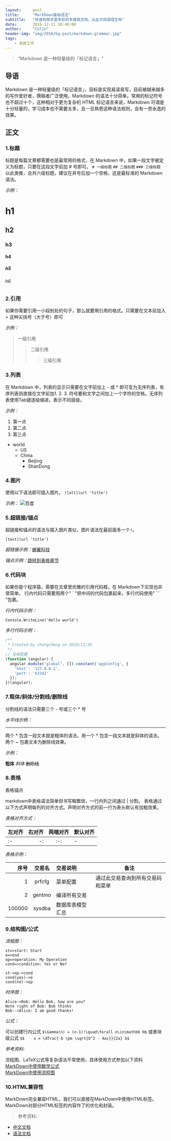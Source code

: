 ```yaml
---
layout:     post
title:      "MarkDown基础语法"
subtitle:   "快速构架丰富多彩的多媒体文档，从此文档熠熠生辉"
date:       2016-12-11 18:40:00
author:     "Colin"
header-img: "img/2016/bg-post/markdown-grammar.jpg"
tags:
    - 高效工作
---
```


> "Markdown 是一种轻量级的「标记语言」"

## 导语

Markdown 是一种轻量级的「标记语言」，目标是实现易读易写，目前被越来越多的写作爱好者，撰稿者广泛使用。Markdown 的语法十分简单。常用的标记符号也不超过十个，这种相对于更为复杂的 HTML 标记语言来说，Markdown 可谓是十分轻量的，学习成本也不需要太多，且一旦熟悉这种语法规则，会有一劳永逸的效果。

## 正文

### 1.标题
标题是每篇文章都需要也是最常用的格式，在 Markdown 中，如果一段文字被定义为标题，只要在这段文字前加 # 号即可。
`# 一级标题`
`## 二级标题`
`### 三级标题`
以此类推，总共六级标题，建议在井号后加一个空格，这是最标准的 Markdown 语法。

*示例：*

# h1
## h2
### h3
#### h4
##### h5
###### h6

### 2.引用
如果你需要引用一小段别处的句子，那么就要用引用的格式。只需要在文本前加入 &gt; 这种尖括号（大于号）即可

*示例：*
> 一级引用
>> 二级引用
>>> 三级引用

### 3.列表
在 Markdown 中，列表的显示只需要在文字前加上 - 或 * 即可变为无序列表，有序列表则直接在文字前加1. 2. 3. 符号要和文字之间加上一个字符的空格。无序列表使用Tab键逐级缩进，表示不同层级。

*示例：*

1. 第一点
2. 第二点
4. 第三点

+ world
    + US
    + China
        + Beijing
        + ShanDong
    
### 4.图片
使用以下语法即可插入图片。
`![alt](url 'title')`

*示例：*
![百度](//www.baidu.com/img/bd_logo1.png '百度搜索')

### 5.超链接/锚点
超链接和锚点的语法与插入图片类似，图片语法在最前面多一个`!`。

`[text](url 'title')`

*超链接示例：*[蝉翼科技](http://chanyikeji.com '北京蝉翼科技有限公司')

*锚点示例：*[跳转到表格章节](#table)

### 6.代码块
如果你是个程序猿，需要在文章里优雅的引用代码框，在 Markdown下实现也非常简单。
行内代码只需要用两个" ` "把中间的代码包裹起来，多行代码使用" ``` "包裹。

*行内代码示例：*

`Console.WriteLine('Hello world')`

*多行代码示例：*
``` js
/**
 * Created by zhangcheng on 2016/11/29.
 */
// 全局配置
(function (angular) {
  angular.module("global", []).constant('appConfig', {
    'host': '127.0.0.1',
    'port': '63342'
  });
})(angular);
```

### 7.粗体/斜体/分割线/删除线
分割线的语法只需要三个 - 号或三个 * 号

*水平线示例：*

---

两个 * 包含一段文本就是粗体的语法，用一个  * 包含一段文本就是斜体的语法。两个 ~ 包裹文本为删除线效果。

*示例：*

**粗体**
*斜体*
~~删除线~~

### 8.表格

<span id='table'>表格锚点</span>

markdown中表格语法简单但书写略繁琐，一行内列之间通过 \| 分割。
表格通过以下方式声明每列的对齐方式。声明对齐方式的前一行为表头默认有加粗效果。

*表格对齐方式：*

|左对齐|右对齐|两端对齐|默认对齐|
|:-|-:|:-:|-|
|\:-|\-:|\:-:|\-|

*表格示例：*


|序号|交易名|交易说明|备注|
|-:|:-:|:-|-|
|1|prfcfg|菜单配置|通过此交易查询到所有交易码和菜单|
|2|gentmo|编译所有交易||
|100000|sysdba|数据库表模型汇总||

### 9.结构图/公式

*流程图：*
```flow
st=>start: Start
e=>end
op=>operation: My Operation
cond=>condition: Yes or No?

st->op->cond
cond(yes)->e
cond(no)->op
```

*时序图：*

```sequence
Alice->Bob: Hello Bob, how are you?
Note right of Bob: Bob thinks
Bob-->Alice: I am good thanks!
```

*公式：*

 可以创建行内公式 
 `$\Gamma(n) = (n-1)!\quad\forall n\in\mathbb N$`
 或者块级公式
 `$$	x = \dfrac{-b \pm \sqrt{b^2 - 4ac}}{2a} $$`



*参考资料:*

流程图、LaTeX公式等复杂语法不常使用，具体使用方式参加以下资料<br>
[MarkDown中使用数学公式](http://www.ituring.com.cn/article/32403) <br>
[MarkDown中使用流程图](http://blog.csdn.net/aizhaoyu/article/details/44350821)

### 10.HTML兼容性

MarkDown完全兼容HTML，我们可以直接在MarkDown中使用HTML标签。MarkDown对部分HTML标签的内容作了的优化和封装。

> 参考资料:
+ [中文文档](http://www.appinn.com/markdown/basic.html)
+ [语法文档](http://daringfireball.net/projects/markdown/syntax)
<br/>